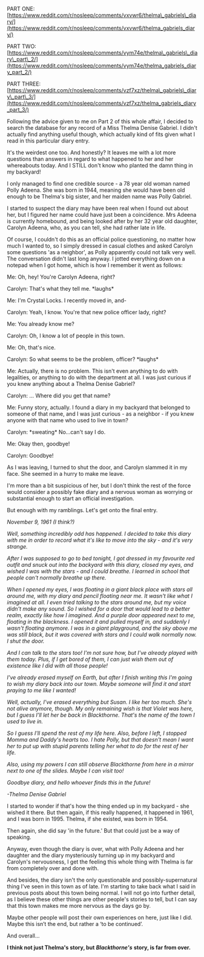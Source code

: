 PART ONE: [https://www.reddit.com/r/nosleep/comments/vxvwr6/thelma\_gabriels\_diary/](https://www.reddit.com/r/nosleep/comments/vxvwr6/thelma_gabriels_diary/)

PART TWO: [https://www.reddit.com/r/nosleep/comments/vym74e/thelma\_gabriels\_diary\_part\_2/](https://www.reddit.com/r/nosleep/comments/vym74e/thelma_gabriels_diary_part_2/)

PART THREE: [https://www.reddit.com/r/nosleep/comments/vzf7xz/thelma\_gabriels\_diary\_part\_3/](https://www.reddit.com/r/nosleep/comments/vzf7xz/thelma_gabriels_diary_part_3/)

Following the advice given to me on Part 2 of this whole affair, I decided to search the database for any record of a Miss Thelma Denise Gabriel. I didn't actually find anything useful though, which actually kind of fits given what I read in this particular diary entry.

It's the weirdest one too. And honestly? It leaves me with a lot more questions than answers in regard to what happened to her and her whereabouts today. And I STILL don't know who planted the damn thing in my backyard!

I only managed to find one credible source - a 78 year old woman named Polly Adeena. She was born in 1944, meaning she would have been old enough to be Thelma's big sister, and her maiden name was Polly Gabriel.

I started to suspect the diary may have been real when I found out about her, but I figured her name could have just been a coincidence. Mrs Adeena is currently homebound, and being looked after by her 32 year old daughter, Carolyn Adeena, who, as you can tell, she had rather late in life.

Of course, I couldn't do this as an official police questioning, no matter how much I wanted to, so I simply dressed in casual clothes and asked Carolyn some questions 'as a neighbor', as Polly apparently could not talk very well. The conversation didn't last long anyway. I jotted everything down on a notepad when I got home, which is how I remember it went as follows:

Me: Oh, hey! You're Carolyn Adeena, right?

Carolyn: That's what they tell me. \*laughs\*

Me: I'm Crystal Locks. I recently moved in, and-

Carolyn: Yeah, I know. You're that new police officer lady, right?

Me: You already know me?

Carolyn: Oh, I know a lot of people in this town.

Me: Oh, that's nice.

Carolyn: So what seems to be the problem, officer? \*laughs\*

Me: Actually, there is no problem. This isn't even anything to do with legalities, or anything to do with the department at all. I was just curious if you knew anything about a Thelma Denise Gabriel?

Carolyn: ... Where did you get that name?

Me: Funny story, actually. I found a diary in my backyard that belonged to someone of that name, and I was just curious - as a neighbor - if you knew anyone with that name who used to live in town?

Carolyn: \*sweating\* No...can't say I do.

Me: Okay then, goodbye!

Carolyn: Goodbye!

As I was leaving, I turned to shut the door, and Carolyn slammed it in my face. She seemed in a hurry to make me leave.

I'm more than a bit suspicious of her, but I don't think the rest of the force would consider a possibly fake diary and a nervous woman as worrying or substantial enough to start an official investigation.

But enough with my ramblings. Let's get onto the final entry.

*November 9, 1961 (I think?)*

*Well, something incredibly odd has happened. I decided to take this diary with me in order to record what it's like to move into the sky - and it's very strange.*

*After I was supposed to go to bed tonight, I got dressed in my favourite red outfit and snuck out into the backyard with this diary, closed my eyes, and wished I was with the stars - and I could breathe. I learned in school that people can't normally breathe up there.*

*When I opened my eyes, I was floating in a giant black place with stars all around me, with my diary and pencil floating near me. It wasn't like what I imagined at all. I even tried talking to the stars around me, but my voice didn't make any sound. So I wished for a door that would lead to a better realm, exactly like how I imagined. And a purple door appeared next to me, floating in the blackness. I opened it and pulled myself in, and suddenly I wasn't floating anymore. I was in a giant playground, and the sky above me was still black, but it was covered with stars and I could walk normally now. I shut the door.*

*And I can talk to the stars too! I'm not sure how, but I've already played with them today. Plus, if I get bored of them, I can just wish them out of existence like I did with all those people!*

*I've already erased myself on Earth, but after I finish writing this I'm going to wish my diary back into our town. Maybe someone will find it and start praying to me like I wanted!*

*Well, actually, I've erased everything but Susan. I like her too much. She's not alive anymore, though. My only remaining wish is that Violet was here, but I guess I'll let her be back in Blackthorne. That's the name of the town I used to live in.*

*So I guess I'll spend the rest of my life here. Also, before I left, I stopped Momma and Daddy's hearts too. I hate Polly, but that doesn't mean I want her to put up with stupid parents telling her what to do for the rest of her life.*

*Also, using my powers I can still observe Blackthorne from here in a mirror next to one of the slides. Maybe I can visit too!*

*Goodbye diary, and hello whoever finds this in the future!*

*-Thelma Denise Gabriel*

I started to wonder if that's how the thing ended up in my backyard - she wished it there. But then again, if this really happened, it happened in 1961, and I was born in 1995. Thelma, if she existed, was born in 1954.

Then again, she did say 'in the future.' But that could just be a way of speaking.

Anyway, even though the diary is over, what with Polly Adeena and her daughter and the diary mysteriously turning up in my backyard and Carolyn's nervousness, I get the feeling this whole thing with Thelma is far from completely over and done with.

And besides, the diary isn't the only questionable and possibly-supernatural thing I've seen in this town as of late. I'm starting to take back what I said in previous posts about this town being normal. I will not go into further detail, as I believe these other things are other people's stories to tell, but I can say that this town makes me more nervous as the days go by.

Maybe other people will post their own experiences on here, just like I did. Maybe this isn’t the end, but rather a ‘to be continued’.

And overall...

**I think not just Thelma's story, but** ***Blackthorne's*** **story, is far from over.**